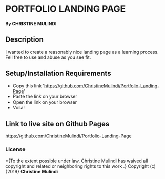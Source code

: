 # PORTFOLIO LANDING PAGE
#### By **CHRISTINE MULINDI**
## Description
I wanted to create a reasonably nice landing page as a learning process. Fell free to use and abuse as you see fit.
## Setup/Installation Requirements
* Copy this link 'https://github.com/ChristineMulindi/Portfolio-Landing-Page'
* Paste the link on your browser
* Open the link on your browser
* Voila!
## Link to live site on Github Pages
https://github.com/ChristineMulindi/Portfolio-Landing-Page
### License
*{To the extent possible under law, Christine Mulindi has waived all copyright and related or neighboring rights to this work  .}
Copyright (c) {2019} **Christine Mulindi**
